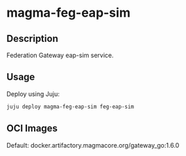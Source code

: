 # magma-feg-eap-sim

## Description

Federation Gateway eap-sim service.

## Usage

Deploy using Juju:

```bash
juju deploy magma-feg-eap-sim feg-eap-sim
```

## OCI Images

Default: docker.artifactory.magmacore.org/gateway_go:1.6.0
